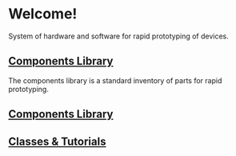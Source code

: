 # Welcome!
System of hardware and software for rapid prototyping of devices.


## [Components Library](Components/index.html)

The components library is a standard inventory of parts for rapid prototyping.

## [Components Library](Components/index.html)

## [Classes & Tutorials](Components/index.html)

